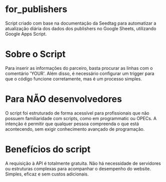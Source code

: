 # for_publishers
Script criado com base na documentação da Seedtag para automatizar a atualização diária dos dados dos publishers no Google Sheets, utilizando Google Apps Script.

# Sobre o Script
Para inserir as informações do parceiro, basta procurar as linhas com o comentário 'YOUR'. Além disso, é necessário configurar um trigger para que o código funcione corretamente, mas é um processo simples.

# Para NÃO desenvolvedores
O script foi estruturado de forma acessível para profissionais que não possuem familiaridade com scripts, como em programmatic ou OPECs. A intenção é permitir que qualquer pessoa compreenda o que está acontecendo, sem exigir conhecimento avançado de programação.

# Benefícios do script
A requisição à API é totalmente gratuita. Não há necessidade de servidores ou estruturas complexas para acompanhar o desempenho do website. Simples, eficaz e sem custos adicionais.

